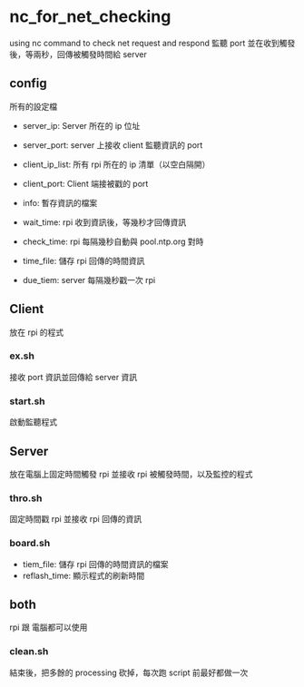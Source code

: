 nc_for_net_checking
=====
using nc command to check net request and respond
監聽 port 並在收到觸發後，等兩秒，回傳被觸發時間給 server

## config
所有的設定檔
- server_ip: Server 所在的 ip 位址
- server_port: server 上接收 client 監聽資訊的 port
- client_ip_list: 所有 rpi 所在的 ip 清單（以空白隔開）
- client_port: Client 端接被戳的 port

- info: 暫存資訊的檔案
- wait_time: rpi 收到資訊後，等幾秒才回傳資訊
- check_time: rpi 每隔幾秒自動與 pool.ntp.org 對時
- time_file: 儲存 rpi 回傳的時間資訊
- due_tiem: server 每隔幾秒戳一次 rpi

## Client
放在 rpi 的程式

### ex.sh
接收 port 資訊並回傳給 server 資訊

### start.sh
啟動監聽程式

## Server
放在電腦上固定時間觸發 rpi 並接收 rpi 被觸發時間，以及監控的程式

### thro.sh
固定時間戳 rpi 並接收 rpi 回傳的資訊

### board.sh
- tiem_file: 儲存 rpi 回傳的時間資訊的檔案
- reflash_time: 顯示程式的刷新時間

## both
rpi 跟 電腦都可以使用

### clean.sh
結束後，把多餘的 processing 砍掉，每次跑 script 前最好都做一次
